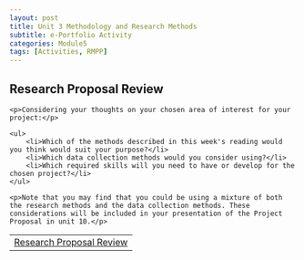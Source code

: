 ```yaml
---
layout: post
title: Unit 3 Methodology and Research Methods
subtitle: e-Portfolio Activity
categories: Module5
tags: [Activities, RMPP]
---
```

<html lang="en">

<body>

 <h2>Research Proposal Review</h2>
    
    <p>Considering your thoughts on your chosen area of interest for your project:</p>
    
    <ul>
        <li>Which of the methods described in this week's reading would you think would suit your purpose?</li>
        <li>Which data collection methods would you consider using?</li>
        <li>Which required skills will you need to have or develop for the chosen project?</li> 
    </ul>
    
    <p>Note that you may find that you could be using a mixture of both the research methods and the data collection methods. These considerations will be included in your presentation of the Project Proposal in unit 10.</p>

<table>
    <tr>
      <td> <a href="../../../../artefacts/RMPP-Unit03-e-Portfolio Activity.pdf" target="_blank" class="button large">Research Proposal Review</a></td> 
    </tr>
</table>

</html>


